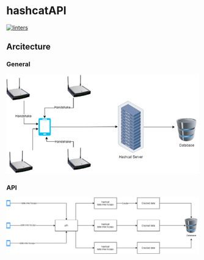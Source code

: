 # hashcatAPI
[![linters](https://github.com/rinamuka/hashcatAPI/actions/workflows/linters.yaml/badge.svg?branch=main)](https://github.com/rinamuka/hashcatAPI/actions/workflows/linters.yaml)
## Arcitecture
### General
![Alt text](./imgs/hashcat.png)
### API
![Alt text](./imgs/api.png)
